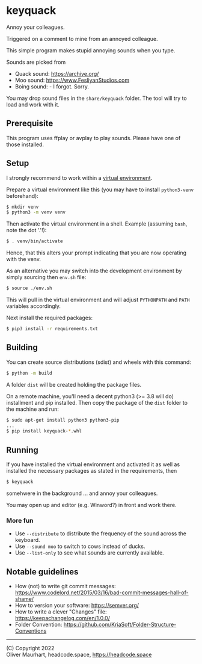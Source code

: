 # keyquack

Annoy your colleagues.

Triggered on a comment to mine from an annoyed colleague.

This simple program makes stupid annoying sounds when you type.

Sounds are picked from
* Quack sound: https://archive.org/
* Moo sound: https://www.FesliyanStudios.com
* Boing sound: - I forgot. Sorry.

You may drop sound files in the `share/keyquack` folder. The tool will try to load
and work with it.


## Prerequisite

This program uses ffplay or avplay to play sounds. Please have one of those 
installed.


## Setup

I strongly recommend to work within a [virtual environment](https://docs.python.org/3/library/venv.html).

Prepare a virtual environment like this (you may have to install `python3-venv` beforehand):
```bash
$ mkdir venv
$ python3 -m venv venv
```

Then activate the virtual environment in a shell. Example (assuming `bash`, note the dot '.'!):
```bash
$ . venv/bin/activate
```

Hence, that this alters your prompt indicating that you are now operating with the venv.

As an alternative you may switch into the development environment by simply sourcing then
`env.sh` file:

```bash
$ source ./env.sh
```

This will pull in the virtual environment and will adjust `PYTHONPATH` and `PATH` variables
accordingly.


Next install the required packages:
```bash
$ pip3 install -r requirements.txt 
```

## Building

You can create source distributions (sdist) and wheels with this command:

```bash
$ python -m build
```

A folder `dist` will be created holding the package files.  

On a remote machine, you'll need a decent python3 (>= 3.8 will do) installment and pip installed.
Then copy the package of the `dist` folder to the machine and run:
```bash
$ sudo apt-get install python3 python3-pip
...
$ pip install keyquack-*.whl
```

## Running

If you have installed the virtual environment and activated it as well as installed the
necessary packages as stated in the requirements, then 
```bash
$ keyquack
```
somehwere in the background ... and annoy your colleagues.

You may open up and editor (e.g. Winword?) in front and work there.


### More fun

* Use `--distribute` to distribute the frequency of the sound across the keyboard.
* Use `--sound moo` to switch to cows instead of ducks.
* Use `--list-only` to see what sounds are currently available.


## Notable guidelines

* How (not) to write git commit messages: https://www.codelord.net/2015/03/16/bad-commit-messages-hall-of-shame/
* How to version your software: https://semver.org/
* How to write a clever "Changes" file: https://keepachangelog.com/en/1.0.0/
* Folder Convention: https://github.com/KriaSoft/Folder-Structure-Conventions


---

(C) Copyright 2022  
Oliver Maurhart, headcode.space, https://headcode.space

